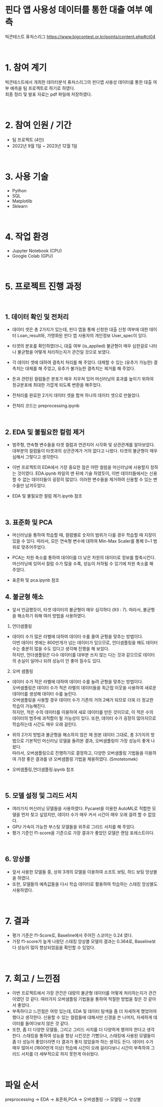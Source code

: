 # 핀다 앱 사용성 데이터를 통한 대출 여부 예측 
빅콘테스트 퓨처스리그
https://www.bigcontest.or.kr/points/content.php#ct04


<br />



# 1. 참여 계기  
빅콘테스트에서 개최한 데이터분석 퓨처스리그의 핀다앱 사용성 데이터를 통한 대출 여부 예측을 팀 프로젝트로 하기로 하였다.  
최종 정리 및 발표 자료는 pdf 파일에 저장하였다.


<br />




# 2. 참여 인원 / 기간
* 팀 프로젝트 (4인)
* 2022년 9월 1일 ~ 2023년 12월 1일


<br />




# 3. 사용 기술
* Python
* SQL
* Matplotlib
* Sklearn


<br />



# 4. 작업 환경
* Jupyter Notebook (CPU)
* Google Colab (GPU)


<br />



# 5. 프로젝트 진행 과정
<br />



## 1. 데이터 확인 및 전처리
* 데이터 셋은 총 2가지가 있는데, 핀다 앱을 통해 신청한 대출 신청 여부에 대한 데이터 Loan_result와, 가명화된 핀다 앱 사용자의 개인정보 User_spec이 있다.
* 타겟의 분포를 확인하였더니, 대출 여부 (is_applied) 불균형이 매우 심한걸로 나타나 불균형을 어떻게 처리하는지가 관건일 것으로 보였다.
* 각 데이터 셋에 대하여 결측치 처리를 해 주었다. 대체할 수 있는 (유추가 가능한) 결측치는 대체를 해 주었고, 유추가 불가능한 결측치는 제거를 해 주었다.
* 돈과 관련된 컬럼들은 분포가 매우 치우쳐 있어 머신러닝의 효과를 높이기 위하여 정규분포에 최대한 가깝게 되도록 변환을 해주었다.
* 전처리를 완료한 2가지 데이터 셋을 합쳐 하나의 데이터 셋으로 만들었다.


* 전처리 코드는 preprocessing.ipynb 


<br />


## 2. EDA 및 불필요한 컬럼 제거
* 범주형, 연속형 변수들을 타겟 컬럼과 연관지어 시각화 및 상관관계를 알아보았다. 대부분의 컬럼들이 타겟과의 상관관계가 거의 없다고 나왔다. 타겟의 불균형이 매우 심해서 그렇다고 생각한다.
* 이번 프로젝트의 EDA에서 가장 중요한 점은 어떤 컬럼을 머신러닝에 사용할지 정하는 것이였다. EDA.ipynb 파일의 맨 뒤에 기술 하였듯이, 이번 데이터들에서는 신용할 수 없는 데이터들이 굉장히 많았다. 이러한 변수들을 제거하여 신용할 수 있는 변수들만 남겨두었다.


* EDA 및 불필요한 컬럼 제거.ipynb 참조


<br />


## 3. 표준화 및 PCA
* 머신러닝을 통하여 학습할 때, 컬럼별로 숫자의 범위가 다를 경우 학습할 때 지장이 있을 수 있다. 따라서, 모든 연속형 변수에 대하여 Min-Max Scaler를 통해 0~1 범위로 맞추어주었다.
* PCA는 차원 축소를 통하여 데이터를 더 낮은 차원의 데이터로 정보를 함축시킨다. 머신러닝에 있어서 컬럼 수가 많을 수록, 성능이 저하될 수 있기에 차원 축소를 해 주었다.


* 표준화 및 pca.ipynb 참조


## 4. 불균형 해소
* 앞서 언급했듯이, 타겟 데이터의 불균형이 매우 심각하다 (93 : 7). 따라서, 불균형을 해소하기 위해 여러 방법을 사용하였다.  


1. 언더샘플링
* 데이터 수가 많은 라벨에 대하여 데이터 수를 줄여 균형을 맞추는 방법이다.  
이번 데이터 셋에는 800만개가 넘는 데이터가 있으므로, 언더샘플링을 해도 데이터 수는 충분히 많을 수도 있다고 생각해 진행을 해 보았다.   
하지만, 언더샘플링은 다수 데이터를 대부분 쓰지 않는 다는 것과 같으므로 데이터의 손실이 일어나 되려 성능이 안 좋아 질수도 있다.


2. 오버 샘플링
* 데이터 수가 적은 라벨에 대하여 데이터 수를 늘려 균형을 맞추는 방법이다.  
오버샘플링은 데이터 수가 적은 라벨의 데이터들을 최근접 이웃을 사용하여 새로운 데이터를 생성해 데이터 수를 늘린다.  
오버샘플링을 사용할 경우 데이터 수가 기존의 거의 2배가 되므로 더욱 더 정교한 학습이 가능해진다.  
하지만, 적은 수의 데이터를 이용하여 새로 데이터를 만든 것이므로, 이 적은 수의 데이터의 범주에 과적합이 될 가능성이 있다. 또한, 데이터 수가 굉장히 많아지므로 학습하는데 시간도 매우 오래 걸린다.

* 위의 2가지 방법과 불균형을 해소하지 않은 채 원본 데이터 그대로, 총 3가지의 방법으로 기본적인 머신러닝 모델을 돌려본 결과, 오버샘플링이 가장 성능이 좋게 나왔다.  
따라서, 오버샘플링으로 진행하기로 결정하고, 다양한 오버샘플링 기법들을 이용하여 가장 좋은 결과를 낸 오버샘플링 기법을 채용하였다. (Smotetomek)


* 오버샘플링,언더샘플링.ipynb 참조


<br />


## 5. 모델 설정 및 그리드 서치
* 여러가지 머신러닝 모델들을 사용하였다. Pycaret을 이용한 AutoML로 적합한 모델을 먼저 찾고 싶었지만, 데이터 수가 매우 커서 시간이 매우 오래 걸려 할 수 없었다.
* GPU 가속이 가능한 부스팅 모델들을 위주로 그리드 서치를 해 주었다.
* 평가 기준인 f1-score을 기준으로 가장 결과가 좋았던 모델은 랜덤 포레스트이다.


<br />


## 6. 앙상블
* 앞서 사용한 모델들 중, 상위 3개의 모델을 이용하여 소프트 보팅, 하드 보팅 앙상블을 하였다.
* 또한, 모델들의 예측값들을 다시 학습 데이터로 활용하여 학습하는 스태킹 앙상블도 사용하였다. 


<br />



# 7. 결과
* 평가 기준은 f1-Score로, Baseline에서 주어진 스코어는 0.24 였다.
* 가장 f1-score가 높게 나왔던 스태킹 앙상블 모델의 결과는 0.364로, Baseline보다 성능이 많이 향상되었음을 확인할 수 있었다.



<br />



# 7. 회고 / 느낀점
* 이번 프로젝트에서 가장 관건은 대량의 불균형 데이터를 어떻게 처리하는지가 관건이였던 것 같다. 여러가지 오버샘플링 기법들을 통하여 적절한 방법을 찾은 것 같아서 좋았다.
* 부족하다고 느낀점은 여럿 있는데, EDA 및 데이터 탐색을 좀 더 자세하게 했었어야 했다고 생각한다. 신용할 수 있는 컬럼들에 대해서만 신경을 쓴 나머지, 자세하게 데이터를 들여다보지 않은 것 같다.
* 또한, 좀 더 다양한 모델들, 그리고 그리드 서치를 더 다양하게 했어야 한다고 생각한다. 스태킹을 통하여 성능을 향상 시킨것은 기뻤으나, 스태킹에 사용된 모델들이 좀 더 성능이 좋았더라면 더 결과가 좋지 않았을까 하는 생각도 든다. 데이터 수가 매우 많아서 (1600만개 이상) 학습에 시간이 오래 걸리다보니 시간이 부족하여 그리드 서치를 더 세부적으로 하지 못한게 아쉬웠다. 


<br />



# 파일 순서
preprocessing -> EDA -> 표준화,PCA -> 오버샘플링 -> 모델링 -> 앙상블
